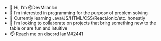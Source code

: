 - 👋 Hi, I’m @DevMilanIan
- 👀 I’m interested in programming for the purpose of problem solving
- 🌱 Currently learning Java/JS/HTML/CSS/React/Ionic/etc. honestly
- 💞️ I’m looking to collaborate on projects that bring something new to the table or are fun and intuitive
- 📫 Reach me on discord IanM#2441

<!---
DevMilanIan/DevMilanIan is a ✨ special ✨ repository because its `README.md` (this file) appears on your GitHub profile.
You can click the Preview link to take a look at your changes.
--->

